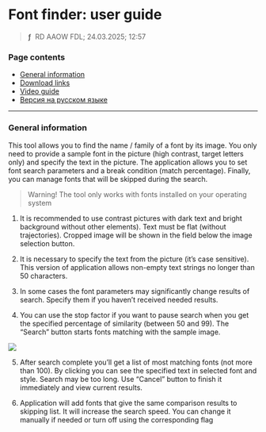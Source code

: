 # Font finder: user guide
> **ƒ** &nbsp;RD AAOW FDL; 24.03.2025; 12:57



### Page contents

- [General information](#general-information)
- [Download links](https://adslbarxatov.github.io/DPArray#font-finder)
- [Video guide](https://youtube.com/watch?v=x8pfSqAAGa0)
- [Версия на русском языке](https://adslbarxatov.github.io/FontFinder/ru)

---

### General information

This tool allows you to find the name / family of a font by its image. You only need to provide a sample
font in the picture (high contrast, target letters only) and specify the text in the picture.
The application allows you to set font search parameters and a break condition (match percentage).
Finally, you can manage fonts that will be skipped during the search.

> Warning! The tool only works with fonts installed on your operating system

1. It is recommended to use contrast pictures with dark text and bright background without other elements).
Text must be flat (without trajectories). Cropped image will be shown in the field below the image selection button.

2. It is necessary to specify the text from the picture (it’s case sensitive). This version of application allows
non-empty text strings no longer than 50 characters.

3. In some cases the font parameters may significantly change results of search. Specify them if you haven’t
received needed results.

4. You can use the stop factor if you want to pause search when you get the specified percentage of similarity
(between 50 and 99). The “Search” button starts fonts matching with the sample image.

<img src="/FontFinder/img/main_en.png" />

5. After search complete you’ll get a list of most matching fonts (not more than 100). By clicking you can
see the specified text in selected font and style. Search may be too long. Use “Cancel” button to finish it
immediately and view current results.

6. Application will add fonts that give the same comparison results to skipping list. It will increase the search
speed. You can change it manually if needed or turn off using the corresponding flag
